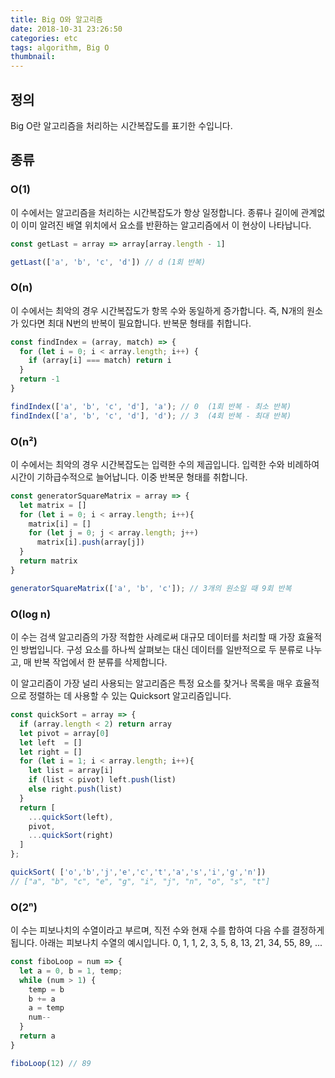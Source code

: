 ```yaml
---
title: Big O와 알고리즘
date: 2018-10-31 23:26:50
categories: etc
tags: algorithm, Big O
thumbnail:
---
```


## 정의
Big O란 알고리즘을 처리하는 시간복잡도를 표기한 수입니다.

## 종류
### O(1)
이 수에서는 알고리즘을 처리하는 시간복잡도가 항상 일정합니다.
종류나 길이에 관계없이 이미 알려진 배열 위치에서 요소를 반환하는 알고리즘에서 이 현상이 나타납니다.
```js
const getLast = array => array[array.length - 1]

getLast(['a', 'b', 'c', 'd']) // d (1회 반복)
```

### O(n)
이 수에서는 최악의 경우 시간복잡도가 항목 수와 동일하게 증가합니다.
즉, N개의 원소가 있다면 최대 N번의 반복이 필요합니다.
반복문 형태를 취합니다.
```js
const findIndex = (array, match) => {
  for (let i = 0; i < array.length; i++) {
    if (array[i] === match) return i
  }
  return -1
}

findIndex(['a', 'b', 'c', 'd'], 'a'); // 0  (1회 반복 - 최소 반복)
findIndex(['a', 'b', 'c', 'd'], 'd'); // 3  (4회 반복 - 최대 반복)
```
### O(n²)
이 수에서는 최악의 경우 시간복잡도는 입력한 수의 제곱입니다.
입력한 수와 비례하여 시간이 기하급수적으로 늘어납니다.
이중 반복문 형태를 취합니다.
```js
const generatorSquareMatrix = array => {
  let matrix = []
  for (let i = 0; i < array.length; i++){ 
    matrix[i] = []
    for (let j = 0; j < array.length; j++)
      matrix[i].push(array[j])
  }
  return matrix
}

generatorSquareMatrix(['a', 'b', 'c']); // 3개의 원소일 때 9회 반복
```
### O(log n)
이 수는 검색 알고리즘의 가장 적합한 사례로써 대규모 데이터를 처리할 때 가장 효율적인 방법입니다.
구성 요소를 하나씩 살펴보는 대신 데이터를 일반적으로 두 분류로 나누고, 매 반복 작업에서 한 분류를 삭제합니다.

이 알고리즘이 가장 널리 사용되는 알고리즘은 특정 요소를 찾거나 목록을 매우 효율적으로 정렬하는 데 사용할 수 있는 Quicksort 알고리즘입니다.
```js
const quickSort = array => {
  if (array.length < 2) return array
  let pivot = array[0]
  let left  = []
  let right = []
  for (let i = 1; i < array.length; i++){
    let list = array[i]
    if (list < pivot) left.push(list)
    else right.push(list)
  }
  return [
    ...quickSort(left), 
    pivot, 
    ...quickSort(right)
  ]
};

quickSort( ['o','b','j','e','c','t','a','s','i','g','n'])
// ["a", "b", "c", "e", "g", "i", "j", "n", "o", "s", "t"]
```
### O(2ⁿ)
이 수는 피보나치의 수열이라고 부르며, 직전 수와 현재 수를 합하여 다음 수를 결정하게 됩니다.
아래는 피보나치 수열의 예시입니다.
0, 1, 1, 2, 3, 5, 8, 13, 21, 34, 55, 89, ...
```js
const fiboLoop = num => {
  let a = 0, b = 1, temp;
  while (num > 1) {
    temp = b
    b += a
    a = temp
    num--
  }
  return a
}

fiboLoop(12) // 89
```
